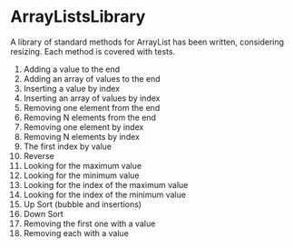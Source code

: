 # ArrayListsLibrary

A library of standard methods for ArrayList has been written, considering resizing. Each method is covered with tests.

1. Adding a value to the end
2. Adding an array of values to the end
3. Inserting a value by index
4. Inserting an array of values by index
5. Removing one element from the end
6. Removing N elements from the end
7. Removing one element by index
8. Removing N elements by index
9. The first index by value
10. Reverse
11. Looking for the maximum value
12. Looking for the minimum value
13. Looking for the index of the maximum value
14. Looking for the index of the minimum value
15. Up Sort (bubble and insertions)
16. Down Sort
17. Removing the first one with a value
18. Removing each with a value
